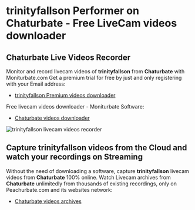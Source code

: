 # trinityfallson Performer on Chaturbate - Free LiveCam videos downloader

## Chaturbate Live Videos Recorder

Monitor and record livecam videos of **trinityfallson** from **Chaturbate** with Moniturbate.com
Get a premium trial for free by just and only registering with your Email address:
* [trinityfallson Premium videos downloader](https://moniturbate.com/request-demo-licence-key.html)

Free livecam videos downloader - Moniturbate Software:
* [Chaturbate videos downloader](https://moniturbate.com/moniturbate-download-software.html)

![trinityfallson livecam videos recorder](https://peachurnet.com/templates/moniturbate-software.png)


## Capture trinityfallson videos from the Cloud and watch your recordings on Streaming

Without the need of downloading a software, capture **trinityfallson** livecam videos from **Chaturbate** 100% online.
Watch Livecam archives from **Chaturbate** unlimitedly from thousands of existing recordings, only on Peachurbate.com and its websites network:
* [Chaturbate videos archives](https://peachurnet.com/)